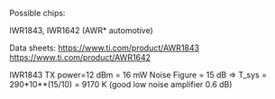 Possible chips:

IWR1843, IWR1642 (AWR* automotive)

Data sheets:
https://www.ti.com/product/AWR1843
https://www.ti.com/product/AWR1642

IWR1843
TX power=12 dBm = 16 mW
Noise Figure = 15 dB => T_sys = 290*10**(15/10) = 9170 K
(good low noise amplifier 0.6 dB)